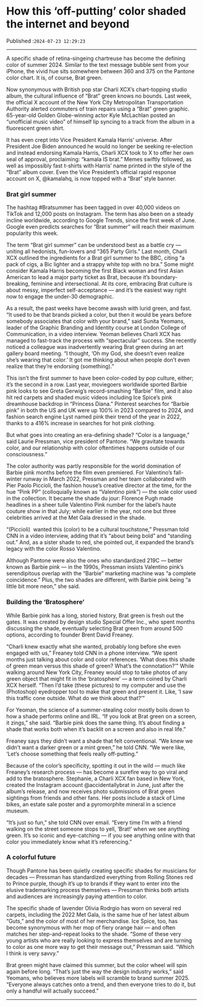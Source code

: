 # How this ‘off-putting’ color shaded the internet and beyond

Published :`2024-07-23 12:29:23`

---

A specific shade of retina-singeing chartreuse has become the defining color of summer 2024. Similar to the text message bubble sent from your iPhone, the vivid hue sits somewhere between 360 and 375 on the Pantone color chart. It is, of course, Brat green.

Now synonymous with British pop star Charli XCX’s chart-topping studio album, the cultural influence of “Brat” green knows no bounds. Last week, the official X account of the New York City Metropolitan Transportation Authority alerted commuters of train repairs using a “Brat” green graphic. 65-year-old Golden Globe-winning actor Kyle McLachlan posted an “unofficial music video” of himself lip syncing to a track from the album in a fluorescent green shirt.

It has even crept into Vice President Kamala Harris’ universe. After President Joe Biden announced he would no longer be seeking re-election and instead endorsing Kamala Harris, Charli XCX took to X to offer her own seal of approval, proclaiming: “kamala IS brat.” Memes swiftly followed, as well as impossibly fast t-shirts with Harris’ name printed in the style of the “Brat” album cover. Even the Vice President’s official rapid response account on X, @kamalahq, is now topped with a “Brat” style banner.

### Brat girl summer

The hashtag #Bratsummer has been tagged in over 40,000 videos on TikTok and 12,000 posts on Instagram. The term has also been on a steady incline worldwide, according to Google Trends, since the first week of June. Google even predicts searches for “Brat summer” will reach their maximum popularity this week.

The term “Brat girl summer” can be understood best as a battle cry — uniting all hedonists, fun-lovers and “365 Party Girls.” Last month, Charli XCX outlined the ingredients for a Brat girl summer to the BBC, citing “a pack of cigs, a Bic lighter and a strappy white top with no bra.” Some might consider Kamala Harris becoming the first Black woman and first Asian American to lead a major party ticket as Brat, because it’s boundary-breaking, feminine and intersectional. At its core, embracing Brat culture is about messy, imperfect self-acceptance — and it’s the easiest way right now to engage the under-30 demographic.

As a result, the past weeks have become awash with lurid green, and fast. “It used to be that brands picked a color, but then it would be years before somebody associates that color with your brand,” said Sunita Yeomans, leader of the Graphic Branding and Identity course at London College of Communication, in a video interview. Yeoman believes Charli XCX has managed to fast-track the process with “spectacular” success. She recently noticed a colleague was inadvertently wearing Brat green during an art gallery board meeting. “I thought, ‘Oh my God, she doesn’t even realize she’s wearing that color.’ It got me thinking about when people don’t even realize that they’re endorsing (something).”

This isn’t the first summer to have been color-coded by pop culture, either; it’s the second in a row. Last year, moviegoers worldwide sported Barbie pink looks to see Greta Gerwig’s record-smashing “Barbie” film, and it also hit red carpets and shaded music videos including Ice Spice’s pink dreamhouse backdrop in “Princess Diana.” Pinterest searches for “Barbie pink” in both the US and UK were up 100% in 2023 compared to 2024, and fashion search engine Lyst named pink their trend of the year in 2022, thanks to a 416% increase in searches for hot pink clothing.

But what goes into creating an era-defining shade? “Color is a language,” said Laurie Pressman, vice president of Pantone. “We gravitate towards color, and our relationship with color oftentimes happens outside of our consciousness.”

The color authority was partly responsible for the world domination of Barbie pink months before the film even premiered. For Valentino’s fall-winter runway in March 2022, Pressman and her team collaborated with Pier Paolo Piccioli, the fashion house’s creative director at the time, for the hue “Pink PP” (colloquially known as “Valentino pink”) — the sole color used in the collection. It became the shade du jour: Florence Pugh made headlines in a sheer tulle Valentino Pink number for the label’s haute couture show in that July; while earlier in the year, not one but three celebrities arrived at the Met Gala dressed in the shade.

“(Piccioli)  wanted this (color) to be a cultural touchstone,” Pressman told CNN in a video interview, adding that it’s “about being bold” and “standing out.” And, as a sister shade to red, she pointed out, it expanded the brand’s legacy with the color Rosso Valentino.

Although Pantone were also the ones who standardized 219C — better known as Barbie pink — in the 1990s, Pressman insists Valentino pink’s serendipitous overlap with the “Barbie” marketing machine was “a complete coincidence.” Plus, the two shades are different, with Barbie pink being “a little bit more neon,” she said.

### Building the ‘Bratosphere’

While Barbie pink has a long, storied history, Brat green is fresh out the gates. It was created by design studio Special Offer Inc., who spent months discussing the shade, eventually selecting Brat green from around 500 options, according to founder Brent David Freaney.

“Charli knew exactly what she wanted, probably long before she even engaged with us,” Freaney told CNN in a phone interview. “We spent months just talking about color and color references. ‘What does this shade of green mean versus this shade of green? What’s the connotation?’” While walking around New York City, Freaney would stop to take photos of any green object that might fit in the ‘bratosphere’ — a term coined by Charli XCX herself. “Then I’d take (these pictures) to my computer and use the (Photoshop) eyedropper tool to make that green and present it. Like, ‘I saw this traffic cone outside. What do we think about that?’”

For Yeoman, the science of a summer-stealing color mostly boils down to how a shade performs online and IRL. “If you look at Brat green on a screen, it zings,” she said. “Barbie pink does the same thing. It’s about finding a shade that works both when it’s backlit on a screen and also in real life.”

Freaney says they didn’t want a shade that felt conventional. “We knew we didn’t want a darker green or a mint green,” he told CNN. “We were like, ‘Let’s choose something that feels really off-putting.”

Because of the color’s specificity, spotting it out in the wild — much like Freaney’s research process — has become a surefire way to go viral and add to the bratosphere. Stephanie, a Charli XCX fan based in New York, created the Instagram account @accidentallybrat in June, just after the album’s release, and now receives photo submissions of Brat green sightings from friends and other fans. Her posts include a stack of Lime bikes, an estate sale poster and a pyromorphite mineral in a science museum.

“It’s just so fun,” she told CNN over email. “Every time I’m with a friend walking on the street someone stops to yell, ‘Brat!’ when we see anything green. It’s so iconic and eye-catching — if you see anything online with that color you immediately know what it’s referencing.”

### A colorful future

Though Pantone has been quietly creating specific shades for musicians for decades — Pressman has standardized everything from Rolling Stones red to Prince purple, though it’s up to brands if they want to enter into the elusive trademarking process themselves — Pressman thinks both artists and audiences are increasingly paying attention to color.

The specific shade of lavender Olivia Rodrgio has worn on several red carpets, including the 2022 Met Gala, is the same hue of her latest album “Guts,” and the color of most of her merchandise. Ice Spice, too, has become synonymous with her mop of fiery orange hair — and often matches her step-and-repeat looks to the shade. “Some of these very young artists who are really looking to express themselves and are turning to color as one more way to get their message out,” Pressman said. “Which I think is very savvy.”

Brat green might have claimed this summer, but the color wheel will spin again before long. “That’s just the way the design industry works,” said Yeomans, who believes more labels will scramble to brand summer 2025. “Everyone always catches onto a trend, and then everyone tries to do it, but only a handful will actually succeed.”

---

